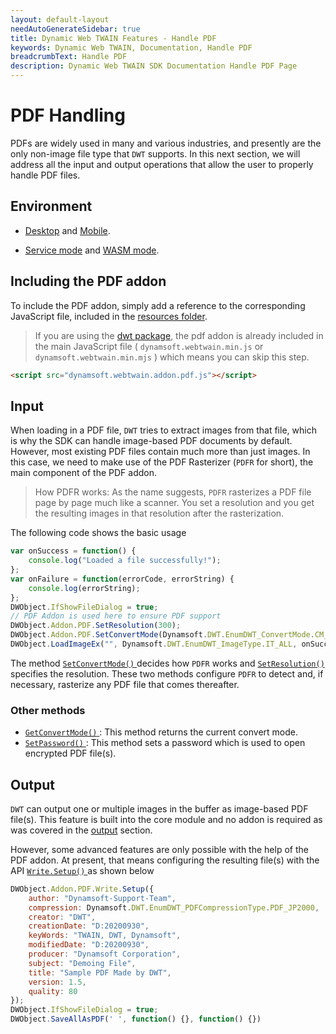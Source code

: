 ```yaml
---
layout: default-layout
needAutoGenerateSidebar: true
title: Dynamic Web TWAIN Features - Handle PDF
keywords: Dynamic Web TWAIN, Documentation, Handle PDF
breadcrumbText: Handle PDF
description: Dynamic Web TWAIN SDK Documentation Handle PDF Page
---
```


# PDF Handling 

PDFs are widely used in many and various industries, and presently are the only non-image file type that `DWT` supports. In this next section, we will address all the input and output operations that allow the user to properly handle PDF files.

## Environment

* [Desktop]({{site.getstarted}}platform.html#browsers-on-desktop-devices) and [Mobile]({{site.getstarted}}platform.html#browsers-on-mobile-devices).

* [Service mode]({{site.indepth}}features/initialize.html#service-mode) and [WASM mode]({{site.indepth}}features/initialize.html#wasm-mode).

## Including the PDF addon 

To include the PDF addon, simply add a reference to the corresponding JavaScript file, included in the [resources folder]({{site.about}}faqs.html#what-are-the-resources-files).

> If you are using the [dwt package](https://www.npmjs.com/package/dwt), the pdf addon is already included in the main JavaScript file ( `dynamsoft.webtwain.min.js` or `dynamsoft.webtwain.min.mjs` ) which means you can skip this step.

``` html
<script src="dynamsoft.webtwain.addon.pdf.js"></script>
```

## Input

When loading in a PDF file, `DWT` tries to extract images from that file, which is why the SDK can handle image-based PDF documents by default. However, most existing PDF files contain much more than just images. In this case, we need to make use of the PDF Rasterizer (`PDFR` for short), the main component of the PDF addon.

> How PDFR works: As the name suggests, `PDFR` rasterizes a PDF file page by page much like a scanner. You set a resolution and you get the resulting images in that resolution after the rasterization. 

The following code shows the basic usage

``` javascript
var onSuccess = function() {
    console.log("Loaded a file successfully!");
};
var onFailure = function(errorCode, errorString) {
    console.log(errorString);
};
DWObject.IfShowFileDialog = true;
// PDF Addon is used here to ensure PDF support
DWObject.Addon.PDF.SetResolution(300);
DWObject.Addon.PDF.SetConvertMode(Dynamsoft.DWT.EnumDWT_ConvertMode.CM_RENDERALL);
DWObject.LoadImageEx("", Dynamsoft.DWT.EnumDWT_ImageType.IT_ALL, onSuccess, onFailure);
```

The method [ `SetConvertMode()` ]({{site.info}}api/Addon_PDF.html#setconvertmode) decides how `PDFR` works and [ `SetResolution()` ]({{site.info}}api/Addon_PDF.html#setresolution) specifies the resolution. These two methods configure `PDFR` to detect and, if necessary, rasterize any PDF file that comes thereafter.

### Other methods

* [ `GetConvertMode()` ]({{site.info}}api/Addon_PDF.html#getconvertmode): This method returns the current convert mode.
* [ `SetPassword()` ]({{site.info}}api/Addon_PDF.html#setpassword): This method sets a password which is used to open encrypted PDF file(s).

## Output

`DWT` can output one or multiple images in the buffer as image-based PDF file(s). This feature is built into the core module and no addon is required as was covered in the [output]({{site.indepth}}features/output.html) section.

However, some advanced features are only possible with the help of the PDF addon. At present, that means configuring the resulting file(s) with the API [ `Write.Setup()` ]({{site.info}}api/Addon_PDF.html#writesetup) as shown below

``` javascript
DWObject.Addon.PDF.Write.Setup({
    author: "Dynamsoft-Support-Team",
    compression: Dynamsoft.DWT.EnumDWT_PDFCompressionType.PDF_JP2000,
    creator: "DWT",
    creationDate: "D:20200930",
    keyWords: "TWAIN, DWT, Dynamsoft",
    modifiedDate: "D:20200930",
    producer: "Dynamsoft Corporation",
    subject: "Demoing File",
    title: "Sample PDF Made by DWT",
    version: 1.5,
    quality: 80
});
DWObject.IfShowFileDialog = true;
DWObject.SaveAllAsPDF(' ', function() {}, function() {})
```

